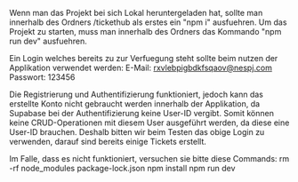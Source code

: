 Wenn man das Projekt bei sich Lokal heruntergeladen hat, sollte man innerhalb des Ordners /tickethub als erstes ein "npm i" ausfuehren.
Um das Projekt zu starten, muss man innerhalb des Ordners das Kommando "npm run dev" ausfuehren.

Ein Login welches bereits zu zur Verfuegung steht sollte beim nutzen der Applikation verwendet werden:
E-Mail: rxvlebpigbdkfsqaov@nespj.com
Passwort: 123456

Die Registrierung und Authentifizierung funktioniert, jedoch kann das erstellte Konto nicht gebraucht werden innerhalb der Applikation, da Supabase bei der Authentifizierung keine User-ID vergibt.
Somit können keine CRUD-Operationen mit diesem User ausgeführt werden, da diese eine User-ID brauchen. Deshalb bitten wir beim Testen das obige Login zu verwenden, darauf sind bereits einige Tickets erstellt.

Im Falle, dass es nicht funktioniert, versuchen sie bitte diese Commands:
rm -rf node_modules package-lock.json
npm install
npm run dev

